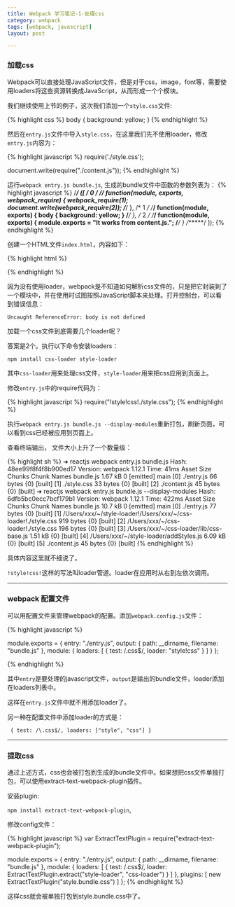 ```yaml
---
title: Webpack 学习笔记-1-处理css  
category: webpack  
tags: [webpack, javascript]  
layout: post  

---
```

### 加载css

Webpack可以直接处理JavaScript文件，但是对于css，image，font等，需要使用loaders将这些资源转换成JavaScript，从而形成一个个模块。

我们继续使用上节的例子，这次我们添加一个`style.css`文件:

{% highlight css %}
body {
    background: yellow;
}
{% endhighlight %}


然后在`entry.js`文件中导入`style.css`，在这里我们先不使用loader，修改`entry.js`内容为：

{% highlight javascript %}
require('./style.css');

document.write(require("./content.js"));
{% endhighlight %}


运行`webpack entry.js bundle.js`, 
生成的bundle文件中函数的参数列表为：
{% highlight javascript %}
/******/ ([
/* 0 */
/***/ function(module, exports, __webpack_require__) {
	__webpack_require__(1);
	document.write(__webpack_require__(2));
/***/ },
/* 1 */
/***/ function(module, exports) {
	body
	{
	    background: yellow;
	}
/***/ },
/* 2 */
/***/ function(module, exports) {
	module.exports = "It works from content.js.";
/***/ }
/******/ ]);
{% endhighlight %}


创建一个HTML文件`index.html`，内容如下：

{% highlight html %}
<html>
    <body>
        <script type="text/javascript" src="bundle.js"></script>
    </body>
</html>
{% endhighlight %}

因为没有使用loader，webpack是不知道如何解析css文件的，只是把它封装到了一个模块中，并在使用时试图按照JavaScript脚本来处理。打开控制台，可以看到错误信息：

`Uncaught ReferenceError: body is not defined`

加载一个css文件到底需要几个loader呢？

答案是2个。执行以下命令安装loaders：

`npm install css-loader style-loader`

其中`css-loader`用来处理css文件，`style-loader`用来把css应用到页面上。

修改`entry.js`中的require代码为：

{% highlight javascript %}
require("!style!css!./style.css");
{% endhighlight %}

执行`webpack entry.js bundle.js --display-modules`重新打包，刷新页面，可以看到css已经被应用到页面上。

查看终端输出， 文件大小上升了一个数量级：


{% highlight sh %}
➜  reactjs  webpack entry.js bundle.js
Hash: 48ee99f8f4f8b900ed17
Version: webpack 1.12.1
Time: 41ms
    Asset     Size  Chunks             Chunk Names
bundle.js  1.67 kB       0  [emitted]  main
   [0] ./entry.js 66 bytes {0} [built]
   [1] ./style.css 33 bytes {0} [built]
   [2] ./content.js 45 bytes {0} [built]
➜  reactjs  webpack entry.js bundle.js --display-modules
Hash: 6dfb5bc0ecc7bcf179b1
Version: webpack 1.12.1
Time: 422ms
    Asset     Size  Chunks             Chunk Names
bundle.js  10.7 kB       0  [emitted]  main
   [0] ./entry.js 77 bytes {0} [built]
   [1] /Users/xxx/~/style-loader!/Users/xxx/~/css-loader!./style.css 919 bytes {0} [built]
   [2] /Users/xxx/~/css-loader!./style.css 196 bytes {0} [built]
   [3] /Users/xxx/~/css-loader/lib/css-base.js 1.51 kB {0} [built]
   [4] /Users/xxx/~/style-loader/addStyles.js 6.09 kB {0} [built]
   [5] ./content.js 45 bytes {0} [built]
{% endhighlight %}

具体内容这里就不细说了。

`!style!css!`这样的写法叫loader管道。loader在应用时从右到左依次调用。

***

### webpack 配置文件


可以用配置文件来管理webpack的配置。添加`webpack.config.js`文件：

{% highlight javascript %}

module.exports = {
    entry: "./entry.js",
    output: {
        path: __dirname,
        filename: "bundle.js"
    },
    module: {
        loaders: [
            { test: /\.css$/, loader: "style!css" }
        ]
    }
};

{% endhighlight %}

其中`entry`是要处理的javascript文件，`output`是输出的bundle文件，loader添加在loaders列表中。

这样在`entry.js`文件中就不用添加loader了。

另一种在配置文件中添加loader的方式是：

 ` { test: /\.css$/, loaders: ["style", "css"] }`
 
*** 

### 提取css


通过上述方式，css也会被打包到生成的bundle文件中。如果想把css文件单独打包，可以使用extract-text-webpack-plugin插件。
 
 安装plugin: 
 
 `npm install extract-text-webpack-plugin`,
 
 修改config文件：
 
 {% highlight javascript %}
 var ExtractTextPlugin = require("extract-text-webpack-plugin");

module.exports = {
    entry: "./entry.js",
    output: {
        path: __dirname,
        filename: "bundle.js"
    },
    module: {
        loaders: [
            { test: /\.css$/, loader: ExtractTextPlugin.extract("style-loader", "css-loader") }
        ]
    },
    plugins: [
        new ExtractTextPlugin("style.bundle.css")
    ]
};
{% endhighlight %}

这样css就会被单独打包到style.bundle.css中了。
 

